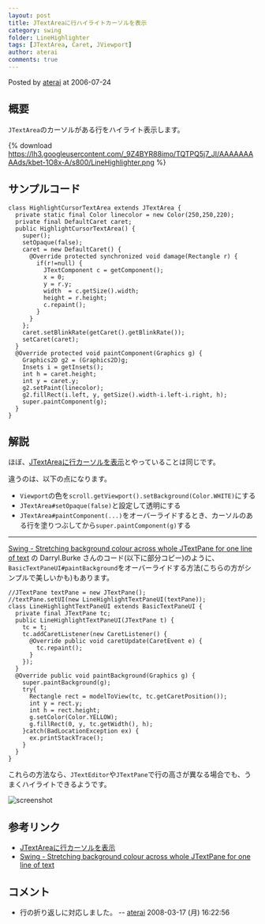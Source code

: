 ```yaml
---
layout: post
title: JTextAreaに行ハイライトカーソルを表示
category: swing
folder: LineHighlighter
tags: [JTextArea, Caret, JViewport]
author: aterai
comments: true
---
```


Posted by [aterai](http://terai.xrea.jp/aterai.html) at 2006-07-24

## 概要
`JTextArea`のカーソルがある行をハイライト表示します。

{% download https://lh3.googleusercontent.com/_9Z4BYR88imo/TQTPQ5j7_JI/AAAAAAAAAds/kbet-1O8x-A/s800/LineHighlighter.png %}

## サンプルコード
<pre class="prettyprint"><code>class HighlightCursorTextArea extends JTextArea {
  private static final Color linecolor = new Color(250,250,220);
  private final DefaultCaret caret;
  public HighlightCursorTextArea() {
    super();
    setOpaque(false);
    caret = new DefaultCaret() {
      @Override protected synchronized void damage(Rectangle r) {
        if(r!=null) {
          JTextComponent c = getComponent();
          x = 0;
          y = r.y;
          width  = c.getSize().width;
          height = r.height;
          c.repaint();
        }
      }
    };
    caret.setBlinkRate(getCaret().getBlinkRate());
    setCaret(caret);
  }
  @Override protected void paintComponent(Graphics g) {
    Graphics2D g2 = (Graphics2D)g;
    Insets i = getInsets();
    int h = caret.height;
    int y = caret.y;
    g2.setPaint(linecolor);
    g2.fillRect(i.left, y, getSize().width-i.left-i.right, h);
    super.paintComponent(g);
  }
}
</code></pre>

## 解説
ほぼ、[JTextAreaに行カーソルを表示](http://terai.xrea.jp/Swing/LineCursor.html)とやっていることは同じです。

違うのは、以下の点になります。

- `Viewport`の色を`scroll.getViewport().setBackground(Color.WHITE)`にする
- `JTextArea#setOpaque(false)`と設定して透明にする
- `JTextArea#paintComponent(...)`をオーバーライドするとき、カーソルのある行を塗りつぶしてから`super.paintComponent(g)`する

<!-- dummy comment line for breaking list -->

- - - -
[Swing - Stretching background colour across whole JTextPane for one line of text](https://forums.oracle.com/thread/1364121) の Darryl.Burke さんのコード(以下に部分コピー)のように、`BasicTextPaneUI#paintBackground`をオーバーライドする方法(こちらの方がシンプルで美しいかも)もあります。

<pre class="prettyprint"><code>//JTextPane textPane = new JTextPane();
//textPane.setUI(new LineHighlightTextPaneUI(textPane));
class LineHighlightTextPaneUI extends BasicTextPaneUI {
  private final JTextPane tc;
  public LineHighlightTextPaneUI(JTextPane t) {
    tc = t;
    tc.addCaretListener(new CaretListener() {
      @Override public void caretUpdate(CaretEvent e) {
        tc.repaint();
      }
    });
  }
  @Override public void paintBackground(Graphics g) {
    super.paintBackground(g);
    try{
      Rectangle rect = modelToView(tc, tc.getCaretPosition());
      int y = rect.y;
      int h = rect.height;
      g.setColor(Color.YELLOW);
      g.fillRect(0, y, tc.getWidth(), h);
    }catch(BadLocationException ex) {
      ex.printStackTrace();
    }
  }
}
</code></pre>

これらの方法なら、`JTextEditor`や`JTextPane`で行の高さが異なる場合でも、うまくハイライトできるようです。

![screenshot](https://lh6.googleusercontent.com/_9Z4BYR88imo/TQTPTaywxYI/AAAAAAAAAdw/RIlfRHiC-JY/s800/LineHighlighter1.png)

## 参考リンク
- [JTextAreaに行カーソルを表示](http://terai.xrea.jp/Swing/LineCursor.html)
- [Swing - Stretching background colour across whole JTextPane for one line of text](https://forums.oracle.com/thread/1364121)

<!-- dummy comment line for breaking list -->

## コメント
- 行の折り返しに対応しました。 -- [aterai](http://terai.xrea.jp/aterai.html) 2008-03-17 (月) 16:22:56

<!-- dummy comment line for breaking list -->

